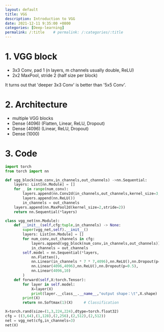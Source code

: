 ```yaml
---
layout: default
title: VGG
description: Introduction to VGG
date: 2021-12-11 9:35:00 +0800
categories: [Deep-learning]
permalink: /:title    # permalink: /:categories/:title
---
```


# 1. VGG block
* 3x3 Conv, pad 1 (n layers, m channels usually double, ReLU)
* 2x2 MaxPool, stride 2 (half size per block)

It turns out that 'deeper 3x3 Conv' is better than '5x5 Conv'.
# 2. Architecture
* multiple VGG blocks
* Dense (4096)  (Flatten, Linear, ReLU, Dropout)
* Dense (4096)  (Linear, ReLU, Dropout)
* Dense (1000)

# 3. Code
```python
import torch 
from torch import nn

def vgg_block(num_conv,in_channels,out_channels) ->nn.Sequential:
    layers: List[nn.Module] = []
    for _ in range(num_conv):
        layers.append(nn.Conv2d(in_channels,out_channels,kernel_size=3,padding=1))
        layers.append(nn.ReLU())
        in_channels = out_channels
    layers.append(nn.MaxPool2d(kernel_size=2,stride=2))
    return nn.Sequential(*layers)

class vgg_net(nn.Module):
    def __init__(self,cfg:tuple,in_channels) -> None:
        super(vgg_net,self).__init__()
        layers: List[nn.Module] = []
        for num_conv,out_channels in cfg:
            layers.append(vgg_block(num_conv,in_channels,out_channels))
            in_channels = out_channels
        self.model = nn.Sequential(*layers,
            nn.Flatten(),
            nn.Linear(in_channels * 7 * 7,4096),nn.ReLU(),nn.Dropout(p=0.5),
            nn.Linear(4096,4096),nn.ReLU(),nn.Dropout(p=0.5),
            nn.Linear(4096,10)
        )
    def forward(self,X:torch.Tensor):
        for layer in self.model:
            X=layer(X)
            print(layer.__class__.__name__,"output shape：\t",X.shape)
        print(X)
        return nn.Softmax(1)(X)     # Classification

X=torch.rand(size=(1,3,224,224),dtype=torch.float32)
cfg = ((3,64),(1,128),(2,256),(2,512),(2,512))
net = vgg_net(cfg,in_channels=3)
net(X)
```